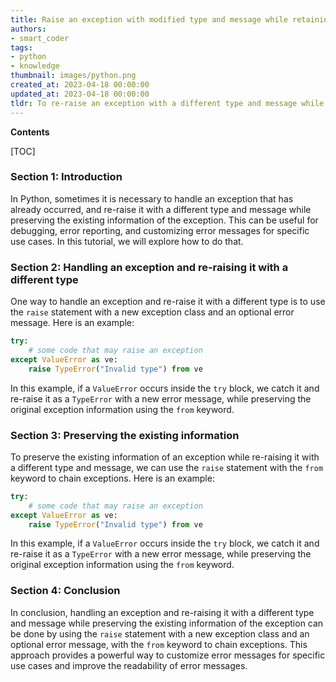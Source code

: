 ```yaml
---
title: Raise an exception with modified type and message while retaining the existing details
authors:
- smart_coder
tags:
- python
- knowledge
thumbnail: images/python.png
created_at: 2023-04-18 00:00:00
updated_at: 2023-04-18 00:00:00
tldr: To re-raise an exception with a different type and message while preserving existing information, use the `raise` statement with the new type and message inside the `except` block followed by the `from` keyword and the original exception.
---
```


**Contents**

[TOC]

### Section 1: Introduction

In Python, sometimes it is necessary to handle an exception that has already occurred, and re-raise it with a different type and message while preserving the existing information of the exception. This can be useful for debugging, error reporting, and customizing error messages for specific use cases. In this tutorial, we will explore how to do that.

### Section 2: Handling an exception and re-raising it with a different type

One way to handle an exception and re-raise it with a different type is to use the `raise` statement with a new exception class and an optional error message. Here is an example:

```python
try:
    # some code that may raise an exception
except ValueError as ve:
    raise TypeError("Invalid type") from ve
```

In this example, if a `ValueError` occurs inside the `try` block, we catch it and re-raise it as a `TypeError` with a new error message, while preserving the original exception information using the `from` keyword.

### Section 3: Preserving the existing information

To preserve the existing information of an exception while re-raising it with a different type and message, we can use the `raise` statement with the `from` keyword to chain exceptions. Here is an example:

```python
try:
    # some code that may raise an exception
except ValueError as ve:
    raise TypeError("Invalid type") from ve
```

In this example, if a `ValueError` occurs inside the `try` block, we catch it and re-raise it as a `TypeError` with a new error message, while preserving the original exception information using the `from` keyword.

### Section 4: Conclusion

In conclusion, handling an exception and re-raising it with a different type and message while preserving the existing information of the exception can be done by using the `raise` statement with a new exception class and an optional error message, with the `from` keyword to chain exceptions. This approach provides a powerful way to customize error messages for specific use cases and improve the readability of error messages.
